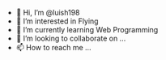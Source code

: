 - 👋 Hi, I’m @luish198
- 👀 I’m interested in Flying
- 🌱 I’m currently learning Web Programming
- 💞️ I’m looking to collaborate on ...
- 📫 How to reach me ...

<!---
luish198/luish198 is a ✨ special ✨ repository because its `README.md` (this file) appears on your GitHub profile.
You can click the Preview link to take a look at your changes.
--->
